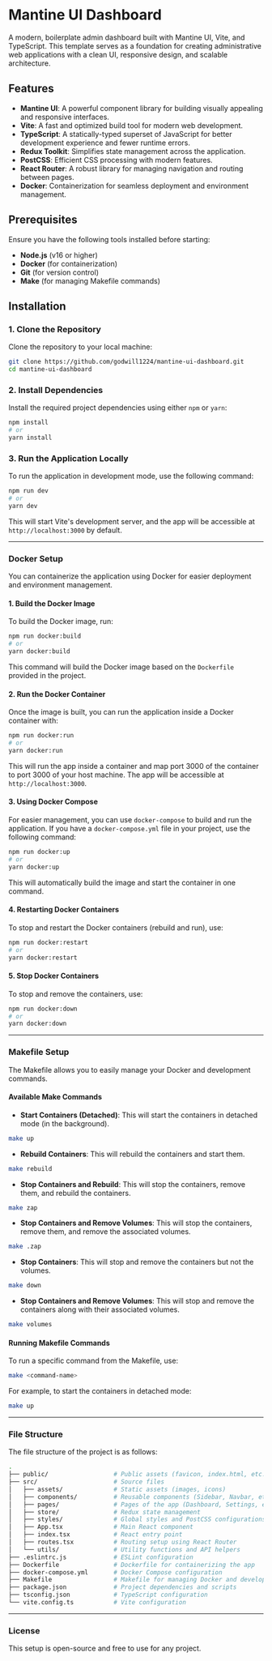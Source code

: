 # Mantine UI Dashboard

A modern, boilerplate admin dashboard built with Mantine UI, Vite, and TypeScript. This template serves as a foundation for creating administrative web applications with a clean UI, responsive design, and scalable architecture.

## Features

- **Mantine UI**: A powerful component library for building visually appealing and responsive interfaces.
- **Vite**: A fast and optimized build tool for modern web development.
- **TypeScript**: A statically-typed superset of JavaScript for better development experience and fewer runtime errors.
- **Redux Toolkit**: Simplifies state management across the application.
- **PostCSS**: Efficient CSS processing with modern features.
- **React Router**: A robust library for managing navigation and routing between pages.
- **Docker**: Containerization for seamless deployment and environment management.

## Prerequisites

Ensure you have the following tools installed before starting:

- **Node.js** (v16 or higher)
- **Docker** (for containerization)
- **Git** (for version control)
- **Make** (for managing Makefile commands)

## Installation

### 1. Clone the Repository

Clone the repository to your local machine:

```bash
git clone https://github.com/godwill1224/mantine-ui-dashboard.git
cd mantine-ui-dashboard
```

### 2. Install Dependencies

Install the required project dependencies using either `npm` or `yarn`:

```bash
npm install
# or
yarn install
```

### 3. Run the Application Locally

To run the application in development mode, use the following command:

```bash
npm run dev
# or
yarn dev
```

This will start Vite's development server, and the app will be accessible at `http://localhost:3000` by default.

---

### Docker Setup

You can containerize the application using Docker for easier deployment and environment management.

#### 1. Build the Docker Image

To build the Docker image, run:

```bash
npm run docker:build
# or
yarn docker:build
```

This command will build the Docker image based on the `Dockerfile` provided in the project.

#### 2. Run the Docker Container

Once the image is built, you can run the application inside a Docker container with:

```bash
npm run docker:run
# or
yarn docker:run
```

This will run the app inside a container and map port 3000 of the container to port 3000 of your host machine. The app will be accessible at `http://localhost:3000`.

#### 3. Using Docker Compose

For easier management, you can use `docker-compose` to build and run the application. If you have a `docker-compose.yml` file in your project, use the following command:

```bash
npm run docker:up
# or
yarn docker:up
```

This will automatically build the image and start the container in one command.

#### 4. Restarting Docker Containers

To stop and restart the Docker containers (rebuild and run), use:

```bash
npm run docker:restart
# or
yarn docker:restart
```

#### 5. Stop Docker Containers

To stop and remove the containers, use:

```bash
npm run docker:down
# or
yarn docker:down
```

---

### Makefile Setup

The Makefile allows you to easily manage your Docker and development commands.

#### Available Make Commands

- **Start Containers (Detached)**: This will start the containers in detached mode (in the background).

```bash
make up
```

- **Rebuild Containers**: This will rebuild the containers and start them.

```bash
make rebuild
```

- **Stop Containers and Rebuild**: This will stop the containers, remove them, and rebuild the containers.

```bash
make zap
```

- **Stop Containers and Remove Volumes**: This will stop the containers, remove them, and remove the associated volumes.

```bash
make .zap
```

- **Stop Containers**: This will stop and remove the containers but not the volumes.

```bash
make down
```

- **Stop Containers and Remove Volumes**: This will stop and remove the containers along with their associated volumes.

```bash
make volumes
```

#### Running Makefile Commands

To run a specific command from the Makefile, use:

```bash
make <command-name>
```

For example, to start the containers in detached mode:

```bash
make up
```

---

### File Structure

The file structure of the project is as follows:

```bash
.
├── public/                  # Public assets (favicon, index.html, etc.)
├── src/                     # Source files
│   ├── assets/              # Static assets (images, icons)
│   ├── components/          # Reusable components (Sidebar, Navbar, etc.)
│   ├── pages/               # Pages of the app (Dashboard, Settings, etc.)
│   ├── store/               # Redux state management
│   ├── styles/              # Global styles and PostCSS configurations
│   ├── App.tsx              # Main React component
│   ├── index.tsx            # React entry point
│   ├── routes.tsx           # Routing setup using React Router
│   └── utils/               # Utility functions and API helpers
├── .eslintrc.js             # ESLint configuration
├── Dockerfile               # Dockerfile for containerizing the app
├── docker-compose.yml       # Docker Compose configuration
├── Makefile                 # Makefile for managing Docker and development commands
├── package.json             # Project dependencies and scripts
├── tsconfig.json            # TypeScript configuration
└── vite.config.ts           # Vite configuration
```

---

### License

This setup is open-source and free to use for any project.

